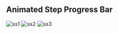 ##  Animated Step Progress Bar 
![ss1](https://user-images.githubusercontent.com/105169509/218345119-b3e98f8a-b12a-4cef-9e21-3dc13d8819d5.png)
![ss2](https://user-images.githubusercontent.com/105169509/218345124-372a17b0-860e-4323-a52d-43de966f5e75.png)
![ss3](https://user-images.githubusercontent.com/105169509/218345125-e47633a8-8de2-4b72-952c-8f5cec76541a.png)
